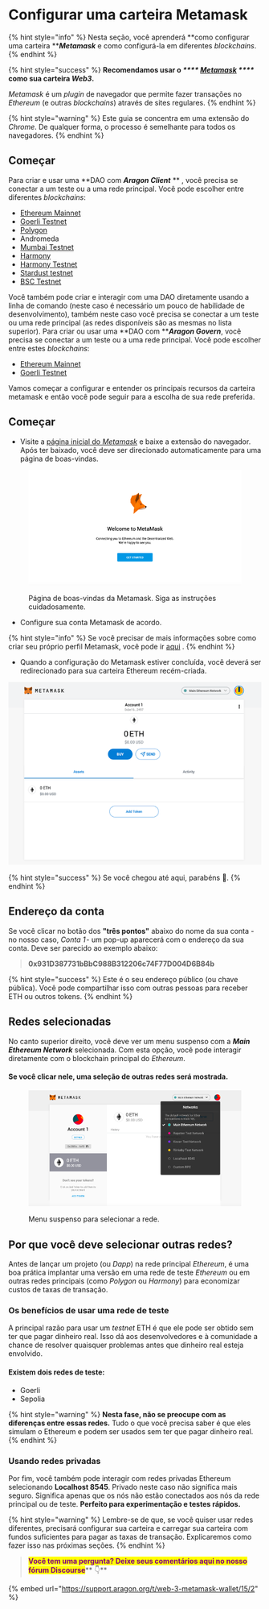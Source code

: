 # Configurar uma carteira Metamask

{% hint style="info" %}
Nesta seção, você aprenderá **como configurar uma carteira **_**Metamask**_ e como configurá-la em diferentes _blockchains_.
{% endhint %}

{% hint style="success" %}
**Recomendamos usar o **_****_ [_**Metamask**_](https://metamask.io/) _****_** como sua carteira **_**Web3**_**.**

_Metamask_ é um _plugin_ de navegador que permite fazer transações no _Ethereum_ (e outras _blockchains_) através de sites regulares.
{% endhint %}

{% hint style="warning" %}
Este guia se concentra em uma extensão do _Chrome_. De qualquer forma, o processo é semelhante para todos os navegadores.
{% endhint %}

## Começar <a href="#getting-started" id="getting-started"></a>

Para criar e usar uma **DAO com **_**Aragon Client**_** ** , você precisa se conectar a um teste ou a uma rede principal. Você pode escolher entre diferentes _blockchains_:

* [Ethereum Mainnet](getting-started-with-ethereum.md)
* [Goerli Testnet](https://documentation.aragon.org/products/set-up-metamask/getting-started-with-rinkeby-testnet)
* [Polygon](getting-started-with-polygon.md)
* Andromeda
* [Mumbai Testnet](getting-started-with-mumbai-testnet.md)
* [Harmony](getting-started-with-harmony.md)
* [Harmony Testnet](getting-started-with-harmony-testnet.md)
* [Stardust testnet](getting-started-with-metis-andromeda.md)
* [BSC Testnet](getting-started-with-bsc-testnet.md)

Você também pode criar e interagir com uma DAO diretamente usando a linha de comando (neste caso é necessário um pouco de habilidade de desenvolvimento), também neste caso você precisa se conectar a um teste ou uma rede principal (as redes disponíveis são as mesmas no lista superior). Para criar ou usar uma **DAO com **_**Aragon Govern**_, você precisa se conectar a um teste ou a uma rede principal. Você pode escolher entre estes _blockchains_:

* [Ethereum Mainnet](getting-started-with-ethereum.md)
* [Goerli Testnet](https://documentation.aragon.org/products/set-up-metamask/getting-started-with-rinkeby-testnet)

Vamos começar a configurar e entender os principais recursos da carteira metamask e então você pode seguir para a escolha de sua rede preferida.

## Começar <a href="#getting-started-1" id="getting-started-1"></a>

* Visite a [página inicial do _Metamask_](https://metamask.io/) e baixe a extensão do navegador. Após ter baixado, você deve ser direcionado automaticamente para uma página de boas-vindas.

<figure><img src="../../.gitbook/assets/m-0.png" alt=""><figcaption><p>Página de boas-vindas da Metamask. Siga as instruções cuidadosamente.</p></figcaption></figure>

* Configure sua conta Metamask de acordo.

{% hint style="info" %}
Se você precisar de mais informações sobre como criar seu próprio perfil Metamask, você pode ir [aqui](https://docs.polygon.technology/docs/develop/metamask/hello/) .
{% endhint %}

* Quando a configuração do Metamask estiver concluída, você deverá ser redirecionado para sua carteira Ethereum recém-criada.

![Conta de Metamask](<../../.gitbook/assets/mm account (1).png>)

{% hint style="success" %}
Se você chegou até aqui, parabéns 🎉.
{% endhint %}

## Endereço da conta <a href="#account-address" id="account-address"></a>

Se você clicar no botão dos **"três pontos"** abaixo do nome da sua conta - no nosso caso, _Conta 1_ - um pop-up aparecerá com o endereço da sua conta. Deve ser parecido ao exemplo abaixo:

> **0x931D387731bBbC988B312206c74F77D004D6B84b**

{% hint style="success" %}
Este é o seu endereço público (ou chave pública). Você pode compartilhar isso com outras pessoas para receber ETH ou outros tokens.
{% endhint %}

## Redes selecionadas <a href="#selected-networks" id="selected-networks"></a>

No canto superior direito, você deve ver um menu suspenso com a _**Main Ethereum Network**_ selecionada. Com esta opção, você pode interagir diretamente com o blockchain principal do _Ethereum_.

#### Se você clicar nele, uma seleção de outras redes será mostrada. <a href="#if-you-click-on-it-a-selection-of-other-networks-will-be-shown." id="if-you-click-on-it-a-selection-of-other-networks-will-be-shown."></a>

<figure><img src="../../.gitbook/assets/m-2.png" alt=""><figcaption><p>Menu suspenso para selecionar a rede.</p></figcaption></figure>



## Por que você deve selecionar outras redes? <a href="#why-should-you-select-other-networks" id="why-should-you-select-other-networks"></a>

Antes de lançar um projeto (ou _Dapp_) na rede principal _Ethereum_, é uma boa prática implantar uma versão em uma rede de teste _Ethereum_ ou em outras redes principais (como _Polygon_ ou _Harmony_) para economizar custos de taxas de transação.

### Os benefícios de usar uma rede de teste <a href="#the-benefits-of-using-a-testnet" id="the-benefits-of-using-a-testnet"></a>

A principal razão para usar um _testnet_ ETH é que ele pode ser obtido sem ter que pagar dinheiro real. Isso dá aos desenvolvedores e à comunidade a chance de resolver quaisquer problemas antes que dinheiro real esteja envolvido.

#### Existem dois redes de teste: <a href="#there-are-four-testnets" id="there-are-four-testnets"></a>

* Goerli
* Sepolia

{% hint style="warning" %}
**Nesta fase, não se preocupe com as diferenças entre essas redes.** Tudo o que você precisa saber é que eles simulam o Ethereum e podem ser usados ​​sem ter que pagar dinheiro real.
{% endhint %}

### Usando redes privadas <a href="#using-private-networks" id="using-private-networks"></a>

Por fim, você também pode interagir com redes privadas Ethereum selecionando **Localhost 8545**. Privado neste caso não significa mais seguro. Significa apenas que os nós não estão conectados aos nós da rede principal ou de teste. **Perfeito para experimentação e testes rápidos.**

{% hint style="warning" %}
Lembre-se de que, se você quiser usar redes diferentes, precisará configurar sua carteira e carregar sua carteira com fundos suficientes para pagar as taxas de transação. Explicaremos como fazer isso nas próximas seções.
{% endhint %}

> <mark style="color:purple;">**Você tem uma pergunta? Deixe seus comentários aqui no nosso fórum Discourse**</mark>** 👇**

{% embed url="https://support.aragon.org/t/web-3-metamask-wallet/15/2" %}
